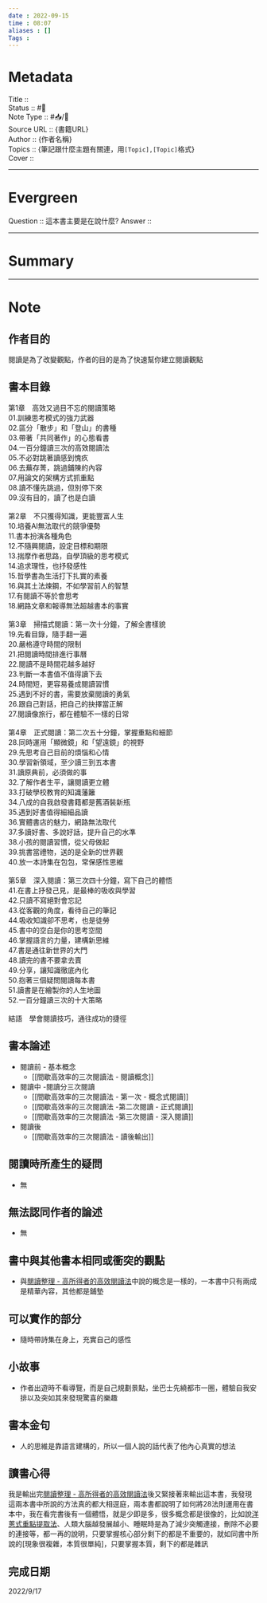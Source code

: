 ```yaml
---
date : 2022-09-15
time : 08:07
aliases : []
Tags : 
---
```

# Metadata
Title :: <br>
Status :: #🌱 <br>
Note Type :: #📥/📘 <br>
Source URL :: {書籍URL}<br>
Author :: {作者名稱}<br>
Topics :: {筆記跟什麼主題有關連，用`[Topic],[Topic]`格式}<br>
Cover ::

 
---
# Evergreen
Question :: 這本書主要是在說什麼?
Answer :: 


---

# Summary
---

# Note

## 作者目的
閱讀是為了改變觀點，作者的目的是為了快速幫你建立閱讀觀點
## 書本目錄
第1章　高效又過目不忘的閱讀策略  
01.訓練思考模式的強力武器  
02.區分「散步」和「登山」的書種  
03.帶著「共同著作」的心態看書  
04.一百分鐘讀三次的高效閱讀法  
05.不必對跳著讀感到愧疚  
06.去蕪存菁，跳過鋪陳的內容  
07.用論文的架構方式抓重點  
08.讀不懂先跳過，但別停下來  
09.沒有目的，讀了也是白讀  
   
第2章　不只獲得知識，更能豐富人生  
10.培養AI無法取代的競爭優勢  
11.書本扮演各種角色  
12.不隨興閱讀，設定目標和期限  
13.揣摩作者思路，自學頂級的思考模式  
14.追求理性，也抒發感性  
15.哲學書為生活打下扎實的素養  
16.與其土法煉鋼，不如學習前人的智慧  
17.有閱讀不等於會思考  
18.網路文章和報導無法超越書本的事實  
   
第3章　掃描式閱讀：第一次十分鐘，了解全書樣貌  
19.先看目錄，隨手翻一遍  
20.嚴格遵守時間的限制  
21.把閱讀時間排進行事曆  
22.閱讀不是時間花越多越好  
23.判斷一本書值不值得讀下去  
24.時間短，更容易養成閱讀習慣  
25.遇到不好的書，需要放棄閱讀的勇氣  
26.跟自己對話，把自己的抉擇當正解  
27.閱讀像旅行，都在體驗不一樣的日常  
   
第4章　正式閱讀：第二次五十分鐘，掌握重點和細節  
28.同時運用「顯微鏡」和「望遠鏡」的視野  
29.先思考自己目前的煩惱和心情  
30.學習新領域，至少讀三到五本書  
31.讀原典前，必須做的事  
32.了解作者生平，讓閱讀更立體  
33.打破學校教育的知識藩籬  
34.八成的自我啟發書籍都是舊酒裝新瓶  
35.遇到好書值得細細品讀  
36.實體書店的魅力，網路無法取代  
37.多讀好書、多說好話，提升自己的水準  
38.小孩的閱讀習慣，從父母做起  
39.挑書當禮物，送的是全新的世界觀  
40.放一本詩集在包包，常保感性思維  
   
第5章　深入閱讀：第三次四十分鐘，寫下自己的體悟  
41.在書上抒發己見，是最棒的吸收與學習  
42.只讀不寫絕對會忘記  
43.從客觀的角度，看待自己的筆記  
44.吸收知識卻不思考，也是徒勞  
45.書中的空白是你的思考空間  
46.掌握語言的力量，建構新思維  
47.書是通往新世界的大門  
48.讀完的書不要拿去賣  
49.分享，讓知識徹底內化  
50.抱著三個疑問閱讀每本書  
51.讀書是在繪製你的人生地圖  
52.一百分鐘讀三次的十大策略  
   
結語　學會閱讀技巧，通往成功的捷徑
## 書本論述

- 閱讀前 - 基本概念
	- [[間歇高效率的三次閱讀法 - 閱讀概念]]
- 閱讀中 -閱讀分三次閱讀
	- [[間歇高效率的三次閱讀法 - 第一次 - 概念式閱讀]]
	- [[間歇高效率的三次閱讀法 -第二次閱讀 - 正式閱讀]]
	- [[間歇高效率的三次閱讀法 -第三次閱讀 - 深入閱讀]]
- 閱讀後
	-  [[間歇高效率的三次閱讀法 - 讀後輸出]]

## 閱讀時所產生的疑問
- 無

## 無法認同作者的論述
- 無

## 書中與其他書本相同或衝突的觀點
- 與[閱讀整理 - 高所得者的高效閱讀法](Sources/Books/閱讀整理%20-%20高所得者的高效閱讀法.md)中說的概念是一樣的，一本書中只有兩成是精華內容，其他都是鋪墊

## 可以實作的部分
- 隨時帶詩集在身上，充實自己的感性

## 小故事
- 作者出遊時不看導覽，而是自己規劃景點，坐巴士先繞都市一圈，體驗自我安排以及突如其來發現驚喜的樂趣

## 書本金句
- 人的思維是靠語言建構的，所以一個人說的話代表了他內心真實的想法

## 讀書心得
我是輸出完[閱讀整理 - 高所得者的高效閱讀法](Sources/Books/閱讀整理%20-%20高所得者的高效閱讀法.md)後又緊接著來輸出這本書，我發現這兩本書中所說的方法真的都大相逕庭，兩本書都說明了如何將28法則運用在書本中，我在看完書後有一個體悟，就是少即是多，很多概念都是很像的，比如說[洋蔥式重點提取法](Sources/Articles/筆記法文章/利用Progressive%20summary%20漸進式總結筆記法可以有效地從文章中提取重點.md)、人類大腦越發展越小、睡眠時是為了減少突觸連接，刪除不必要的連接等，都一再的說明，只要掌握核心部分剩下的都是不重要的，就如同書中所說的[現象很複雜，本質很單純]，只要掌握本質，剩下的都是雜訊

## 完成日期
2022/9/17
